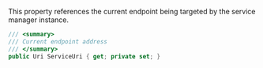 This property references the current endpoint being targeted by the service manager instance.

```c#
/// <summary>
/// Current endpoint address
/// </summary>
public Uri ServiceUri { get; private set; }
```